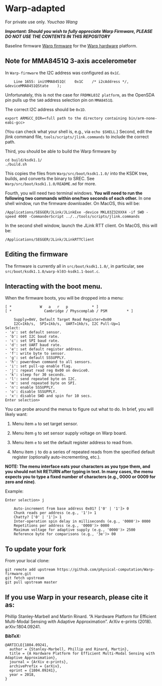 # Warp-adapted
For private use only. *Youchao Wang*

***Important: Should you wish to fully appreciate Warp Firmware, PLEASE DO NOT USE THE CONTENTS IN THIS REPOSITORY***

Baseline firmware [Warp firmware](https://github.com/physical-computation/Warp-firmware) for the [Warp hardware](https://github.com/physical-computation/Warp-hardware) platform.


## Note for MMA8451Q 3-axis accelerometer
In `Warp-firmware` the I2C address was configured as `0x1C`.

        Line 1655: initMMA8451Q(	0x1C	/* i2cAddress */,	&deviceMMA8451QState	);	
        
Unfortunately, this is not the case for `FRDMKL03Z platform`, as the OpenSDA pin pulls up the `SA0` address selection pin on `MMA8451Q`. 

The correct I2C address should be `0x1D`.

	export ARMGCC_DIR=<full path to the directory containing bin/arm-none-eabi-gcc>

(You can check what your shell is, e.g., via `echo $SHELL`.) Second, edit the jlink command file, `tools/scripts/jlink.commands` to include the correct path.

Third, you should be able to build the Warp firmware by

	cd build/ksdk1.1/
	./build.sh

This copies the files from `Warp/src/boot/ksdk1.1.0/` into the KSDK tree, builds, and converts the binary to SREC. See 	`Warp/src/boot/ksdk1.1.0/README.md` for more.

Fourth, you will need two terminal windows. **You will need to run the following two commands within one/two seconds of each other.** In one shell window, run the firmware downloader. On MacOS, this will be:

	/Applications/SEGGER/JLink/JLinkExe -device MKL03Z32XXX4 -if SWD -speed 4000 -CommanderScript ../../tools/scripts/jlink.commands

In the second shell window, launch the JLink RTT client. On MacOS, this will be:

	/Applications/SEGGER/JLink/JLinkRTTClient


## Editing the firmware
The firmware is currently all in `src/boot/ksdk1.1.0/`, in particular, see `src/boot/ksdk1.1.0/warp-kl03-ksdk1.1-boot.c`.

## Interacting with the boot menu.
When the firmware boots, you will be dropped into a menu:
````
[ *				W	a	r	p			* ]
[ *			      Cambridge / Physcomplab / PSM			* ]

	Supply=0mV,	Default Target Read Register=0x00
	I2C=1kb/s,	SPI=1kb/s,	UART=1kb/s,	I2C Pull-Up=1
Select:
- 'a': set default sensor.
- 'b': set I2C baud rate.
- 'c': set SPI baud rate.
- 'd': set UART baud rate.
- 'e': set default register address.
- 'f': write byte to sensor.
- 'g': set default SSSUPPLY.
- 'h': powerdown command to all sensors.
- 'i': set pull-up enable flag.
- 'j': repeat read reg 0x00 on device0.
- 'k': sleep for 30 seconds.
- 'l': send repeated byte on I2C.
- 'm': send repeated byte on SPI.
- 'n': enable SSSUPPLY.
- 'o': disable SSSUPPLY.
- 'x': disable SWD and spin for 10 secs.
Enter selection> 
````
You can probe around the menus to figure out what to do. In brief, you will likely want:

1. Menu item `a` to set target sensor.

2. Menu item `g` to set sensor supply voltage on Warp board.

3. Menu item `e` to set the default register address to read from.

4. Menu item `j` to do a series of repeated reads from the specified default register (optionally auto-incrementing, etc.).

**NOTE: The menu interface eats your characters as you type them, and you should not hit RETURN after typing in text. In many cases, the menu expects you to type a fixed number of characters (e.g., 0000 or 0009 for zero and nine)**.

Example:
````
Enter selection> j

    Auto-increment from base address 0x01? ['0' | '1']> 0
    Chunk reads per address (e.g., '1')> 1
    Chatty? ['0' | '1']> 1
    Inter-operation spin delay in milliseconds (e.g., '0000')> 0000
    Repetitions per address (e.g., '0000')> 0000
    Maximum voltage for adaptive supply (e.g., '0000')> 2500
    Reference byte for comparisons (e.g., '3e')> 00
````

## To update your fork
From your local clone:

	git remote add upstream https://github.com/physical-computation/Warp-firmware.git
	git fetch upstream
	git pull upstream master

## If you use Warp in your research, please cite it as:
Phillip Stanley-Marbell and Martin Rinard. “A Hardware Platform for Efficient Multi-Modal Sensing with Adaptive Approximation”. ArXiv e-prints (2018). arXiv:1804.09241.

**BibTeX:**
````
@ARTICLE{1804.09241,
  author = {Stanley-Marbell, Phillip and Rinard, Martin},
  title = {A Hardware Platform for Efficient Multi-Modal Sensing with Adaptive Approximation},
  journal = {ArXiv e-prints},
  archivePrefix = {arXiv},
  eprint = {1804.09241},
  year = 2018,
}

